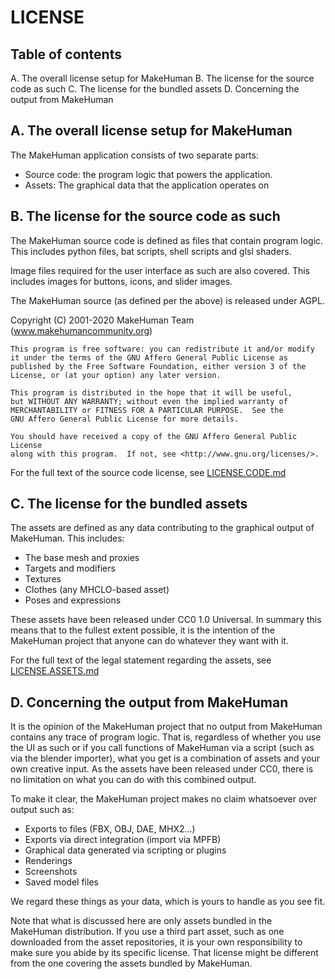 LICENSE
=======

Table of contents
-----------------
A. The overall license setup for MakeHuman
B. The license for the source code as such
C. The license for the bundled assets
D. Concerning the output from MakeHuman


A. The overall license setup for MakeHuman
------------------------------------------

The MakeHuman application consists of two separate parts:

* Source code: the program logic that powers the application. 
* Assets: The graphical data that the application operates on

B. The license for the source code as such
------------------------------------------

The MakeHuman source code is defined as files that contain program logic.
This includes python files, bat scripts, shell scripts and glsl shaders.

Image files required for the user interface as such are also covered. This
includes images for buttons, icons, and slider images.

The MakeHuman source (as defined per the above) is released under AGPL.

Copyright (C) 2001-2020  MakeHuman Team (www.makehumancommunity.org)

	This program is free software: you can redistribute it and/or modify
	it under the terms of the GNU Affero General Public License as
	published by the Free Software Foundation, either version 3 of the
	License, or (at your option) any later version.

	This program is distributed in the hope that it will be useful,
	but WITHOUT ANY WARRANTY; without even the implied warranty of
	MERCHANTABILITY or FITNESS FOR A PARTICULAR PURPOSE.  See the
	GNU Affero General Public License for more details.

	You should have received a copy of the GNU Affero General Public License
	along with this program.  If not, see <http://www.gnu.org/licenses/>.
   
For the full text of the source code license, see 
[LICENSE.CODE.md](LICENSE.CODE.md)

C. The license for the bundled assets
-------------------------------------

The assets are defined as any data contributing to the graphical output of
MakeHuman. This includes:

* The base mesh and proxies
* Targets and modifiers
* Textures
* Clothes (any MHCLO-based asset)
* Poses and expressions

These assets have been released under CC0 1.0 Universal. In summary this means
that to the fullest extent possible, it is the intention of the MakeHuman 
project that anyone can do whatever they want with it.

For the full text of the legal statement regarding the assets, see
[LICENSE.ASSETS.md](LICENSE.ASSETS.md)

D. Concerning the output from MakeHuman
---------------------------------------

It is the opinion of the MakeHuman project that no output from MakeHuman
contains any trace of program logic. That is, regardless of whether you use
the UI as such or if you call functions of MakeHuman via a script (such as 
via the blender importer), what you get is a combination of assets and your
own creative input. As the assets have been released under CC0, there is no
limitation on what you can do with this combined output.

To make it clear, the MakeHuman project makes no claim whatsoever over output
such as:

* Exports to files (FBX, OBJ, DAE, MHX2...)
* Exports via direct integration (import via MPFB)
* Graphical data generated via scripting or plugins
* Renderings
* Screenshots
* Saved model files

We regard these things as your data, which is yours to handle as you see
fit.

Note that what is discussed here are only assets bundled in the MakeHuman 
distribution. If you use a third part asset, such as one downloaded from the 
asset repositories, it is your own responsibility to make sure you abide by
its specific license. That license might be different from the one covering
the assets bundled by MakeHuman.
